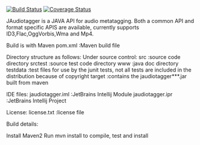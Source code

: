 [![Build Status](https://secure.travis-ci.org/namingthings/jat.png?branch=master)](http://travis-ci.org/namingthings/jat)
[![Coverage Status](https://coveralls.io/repos/namingthings/jat/badge.svg?branch=master)](https://coveralls.io/r/namingthings/jat)

JAudiotagger is a JAVA API for audio metatagging. Both a common API and format specific APIS are available, currently supports
 ID3,Flac,OggVorbis,Wma and Mp4.

Build is with Maven
 pom.xml              :Maven build file

Directory structure as follows:
 Under source control:
 src                  :source code directory 
 srctest              :source test code directory
 www                  :java doc directory
 testdata             :test files for use by the junit tests, not all tests are included in the distribution because of copyright
 target               :contains the jaudiotagger***.jar built from maven

IDE files:
 jaudiotagger.iml     :JetBrains Intellij Module
 jaudiotagger.ipr     :JetBrains Intellij Project

License:
 license.txt :license file
 
 
Build details:

Install Maven2
Run
  mvn install
to compile, test and install
